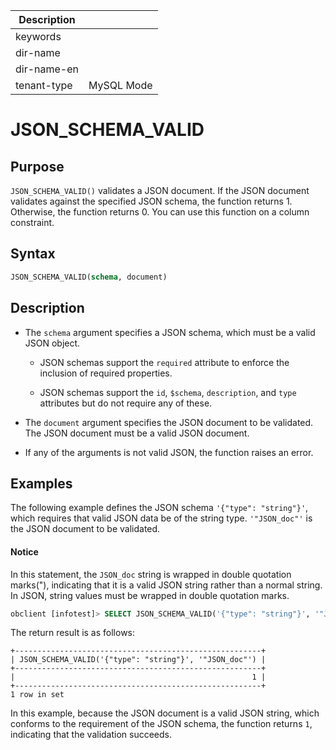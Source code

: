 | Description   |                 |
|---------------|-----------------|
| keywords      |                 |
| dir-name      |                 |
| dir-name-en   |                 |
| tenant-type   | MySQL Mode      |

# JSON_SCHEMA_VALID

## Purpose

`JSON_SCHEMA_VALID()` validates a JSON document. If the JSON document validates against the specified JSON schema, the function returns 1. Otherwise, the function returns 0. You can use this function on a column constraint. 

## Syntax

```sql
JSON_SCHEMA_VALID(schema, document)
```

## Description

* The `schema` argument specifies a JSON schema, which must be a valid JSON object. 

   * JSON schemas support the `required` attribute to enforce the inclusion of required properties. 

   * JSON schemas support the `id`, `$schema`, `description`, and `type` attributes but do not require any of these. 

* The `document` argument specifies the JSON document to be validated. The JSON document must be a valid JSON document. 

* If any of the arguments is not valid JSON, the function raises an error. 

## Examples

The following example defines the JSON schema `'{"type": "string"}'`, which requires that valid JSON data be of the string type. `'"JSON_doc"'` is the JSON document to be validated. 

<main id="notice" type='notice'>
<h4>Notice</h4>
<p>In this statement, the <code>JSON_doc</code> string is wrapped in double quotation marks("), indicating that it is a valid JSON string rather than a normal string. In JSON, string values must be wrapped in double quotation marks. </p>
</main>

```sql
obclient [infotest]> SELECT JSON_SCHEMA_VALID('{"type": "string"}', '"JSON_doc"');
```

The return result is as follows:

```shell
+-------------------------------------------------------+
| JSON_SCHEMA_VALID('{"type": "string"}', '"JSON_doc"') |
+-------------------------------------------------------+
|                                                     1 |
+-------------------------------------------------------+
1 row in set
```

In this example, because the JSON document is a valid JSON string, which conforms to the requirement of the JSON schema, the function returns `1`, indicating that the validation succeeds. 
